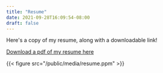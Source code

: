 ```yaml
---
title: "Resume"
date: 2021-09-28T16:09:54-08:00
draft: false
---
```


Here's a copy of my resume, along with a downloadable link!

[Download a pdf of my resume here](https://drive.google.com/file/d/11Yyx7fQyArWsxQUkus2TJHAmFx0rjSX5/view?usp=sharing)

{{< figure src="/public/media/resume.ppm" >}}
